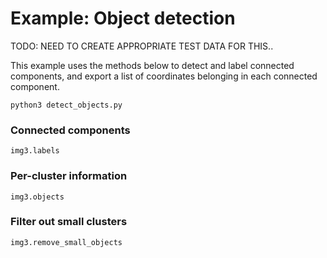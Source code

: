 # Example: Object detection 


TODO: NEED TO CREATE APPROPRIATE TEST DATA FOR THIS..

This example uses the methods below to detect and label connected components, and export a list of coordinates belonging in each connected component.
```
python3 detect_objects.py
```


### Connected components
```
img3.labels
```

### Per-cluster information
```
img3.objects
```

### Filter out small clusters
```
img3.remove_small_objects
```


